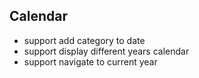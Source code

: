 ## Calendar

* support add category to date
* support display different years calendar
* support navigate to current year